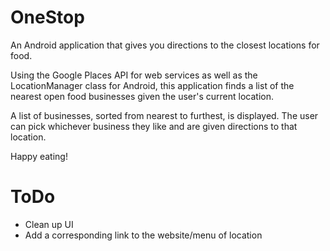 # OneStop
An Android application that gives you directions to the closest locations for food.

Using the Google Places API for web services as well as the LocationManager class for Android, this application finds a list of the nearest open food businesses given the user's current location. 

A list of businesses, sorted from nearest to furthest, is displayed. The user can pick whichever business they like and are given directions to that location.

Happy eating! 

# ToDo 
* Clean up UI
* Add a corresponding link to the website/menu of location 
